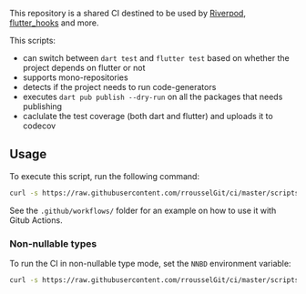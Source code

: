 This repository is a shared CI destined to be used by [Riverpod](https://github.com/rrousselGit/river_pod), [flutter_hooks](https://github.com/rrousselGit/flutter_hooks) and more.

This scripts:

- can switch between `dart test` and `flutter test` based on whether the project depends on flutter or not
- supports mono-repositories
- detects if the project needs to run code-generators
- executes `dart pub publish --dry-run` on all the packages that needs publishing
- caclulate the test coverage (both dart and flutter) and uploads it to codecov

## Usage

To execute this script, run the following command:

```sh
curl -s https://raw.githubusercontent.com/rrousselGit/ci/master/scripts/ci.sh | bash
```

See the `.github/workflows/` folder for an example on how to use it with Gitub Actions.

### Non-nullable types

To run the CI in non-nullable type mode, set the `NNBD` environment variable:

```sh
curl -s https://raw.githubusercontent.com/rrousselGit/ci/master/scripts/ci.sh | bash -s nnbd
```